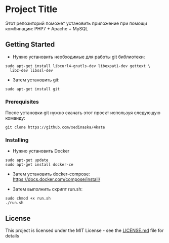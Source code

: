 # Project Title

Этот репозиторий поможет установить приложение при помощи комбинации: PHP7 + Apache + MySQL

## Getting Started

- Нужно установить необходимые для работы git библиотеки: 
```
sudo apt-get install libcurl4-gnutls-dev libexpat1-dev gettext \
  libz-dev libssl-dev
```

- Затем установить git: 
```
sudo apt-get install git
```

### Prerequisites

После установки git нужно скачать этот проект используя следующую команду: 

```
git clone https://github.com/xedinaska/4kate
```

### Installing

- Нужно установить Docker 

```
sudo apt-get update
sudo apt-get install docker-ce
```

- Затем установить docker-compose: https://docs.docker.com/compose/install/

- Затем выполнить скрипт run.sh: 
```
sudo chmod +x run.sh
./run.sh 
```

## License

This project is licensed under the MIT License - see the [LICENSE.md](LICENSE.md) file for details
